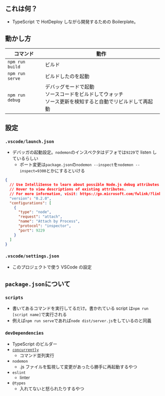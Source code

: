 ## これは何？

- TypeScript で HotDeploy しながら開発するための Boilerplate。

## 動かし方

| コマンド        | 動作                                                                                                           |
| --------------- | -------------------------------------------------------------------------------------------------------------- |
| `npm run build` | ビルド                                                                                                         |
| `npm run serve` | ビルドしたのを起動                                                                                             |
| `npm run debug` | デバッグモードで起動<br />ソースコードをビルドしてウォッチ<br />ソース更新を検知すると自動でリビルドして再起動 |

## 設定

### `.vscode/launch.json`

- デバッガの起動設定。`nodemon`のインスペクタはデフォでは`9229`で listen しているらしい
  - ポート変更は`package.json`の`nodemon --inspect`を`nodemon --inspect=9300`とかにするといける

```json
{
  // Use IntelliSense to learn about possible Node.js debug attributes.
  // Hover to view descriptions of existing attributes.
  // For more information, visit: https://go.microsoft.com/fwlink/?linkid=830387
  "version": "0.2.0",
  "configurations": [
    {
      "type": "node",
      "request": "attach",
      "name": "Attach by Process",
      "protocol": "inspector",
      "port": 9229
    }
  ]
}
```

### `.vscode/settings.json`

- このプロジェクトで使う VSCode の設定

## `package.json`について

### `scripts`

- 書いてあるコマンドを実行してるだけ。書かれている script は`npm run [script name]`で実行される
- 例えば`npm run serve`であれば`node dist/server.js`をしているのと同義

### `devDependencies`

- TypeScript のビルダー
- [`concurrently`](https://www.npmjs.com/package/concurrently#usage)
  - コマンド並列実行
- `nodemon`
  - .js ファイルを監視して変更があったら勝手に再起動するやつ
- `eslint`
  - linter
- `@types`
  - 入れてないと怒られたりするやつ
